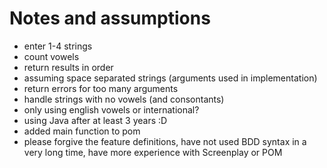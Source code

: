 # Notes and assumptions
- enter 1-4 strings
- count vowels
- return results in order
- assuming space separated strings (arguments used in implementation)
- return errors for too many arguments
- handle strings with no vowels (and consontants)
- only using english vowels or international?
- using Java after at least 3 years :D
- added main function to pom
- please forgive the feature definitions, have not used BDD syntax in a very long time, have more experience with Screenplay or POM